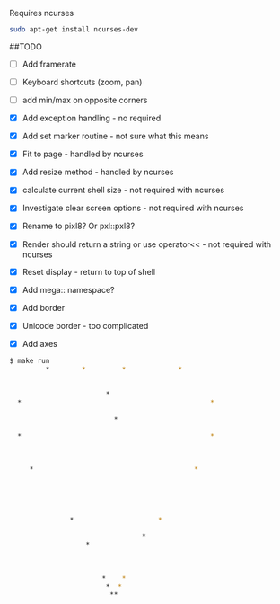 Requires ncurses

```bash
sudo apt-get install ncurses-dev
```

##TODO
- [ ] Add framerate
- [ ] Keyboard shortcuts (zoom, pan)
- [ ] add min/max on opposite corners

- [x] Add exception handling - no required
- [x] Add set marker routine - not sure what this means
- [x] Fit to page - handled by ncurses
- [x] Add resize method - handled by ncurses
- [x] calculate current shell size  - not required with ncurses
- [x] Investigate clear screen options - not required with ncurses
- [x] Rename to pixl8? Or pxl::pxl8?
- [x] Render should return a string or use operator<< - not required with ncurses
- [x] Reset display - return to top of shell
- [x] Add mega:: namespace?
- [x] Add border
- [x] Unicode border - too complicated
- [x] Add axes

```bash
$ make run
         *        *         *             *        
                                                   
                                                   
                        *                          
  *                                               *
                                                   
                          *                        
                                                   
  *                                               *
                                                   
                                                   
                                                   
     *                                        *    
                                                   
                                                   
                                                   
                                                   
                                                   
               *                     *             
                                                   
                                 *                 
                   *                               
                                                   
                                                   
                                                   
                       *    *                      
                        *  *                       
                         **
```
